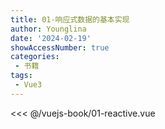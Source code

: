 ```yaml
---
title: 01-响应式数据的基本实现
author: Younglina
date: '2024-02-19'
showAccessNumber: true
categories:
 - 书籍
tags:
 - Vue3
---
```


<script setup>
  import reactive from './01-reactive.vue'
</script>
<reactive />

<<< @/vuejs-book/01-reactive.vue